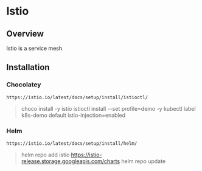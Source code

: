 # Istio

## Overview

Istio is a service mesh

## Installation

### Chocolatey

`https://istio.io/latest/docs/setup/install/istioctl/`

> choco install -y istio
> istioctl install --set profile=demo -y
> kubectl label k8s-demo default istio-injection=enabled

### Helm

`https://istio.io/latest/docs/setup/install/helm/`

> helm repo add istio https://istio-release.storage.googleapis.com/charts
> helm repo update
